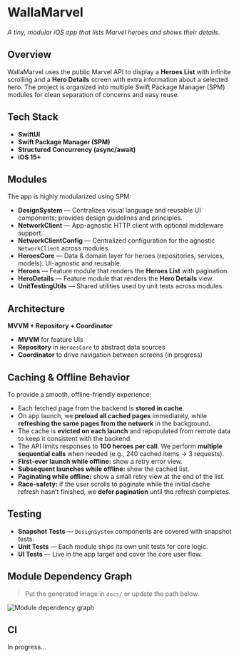 # WallaMarvel

*A tiny, modular iOS app that lists Marvel heroes and shows their details.*

## Overview
WallaMarvel uses the public Marvel API to display a **Heroes List** with infinite scrolling and a **Hero Details** screen with extra information about a selected hero. The project is organized into multiple Swift Package Manager (SPM) modules for clean separation of concerns and easy reuse.

## Tech Stack
- **SwiftUI**
- **Swift Package Manager (SPM)**
- **Structured Concurrency (async/await)**
- **iOS 15+**

## Modules
The app is highly modularized using SPM:

- **DesignSystem** — Centralizes visual language and reusable UI components; provides design guidelines and principles.
- **NetworkClient** — App-agnostic HTTP client with optional middleware support.
- **NetworkClientConfig** — Centralized configuration for the agnostic `NetworkClient` across modules.
- **HeroesCore** — Data & domain layer for heroes (repositories, services, models). UI-agnostic and reusable.
- **Heroes** — Feature module that renders the **Heroes List** with pagination.
- **HeroDetails** — Feature module that renders the **Hero Details** view.
- **UnitTestingUtils** — Shared utilities used by unit tests across modules.

## Architecture
**MVVM + Repository + Coordinator**

- **MVVM** for feature UIs  
- **Repository** in `HeroesCore` to abstract data sources  
- **Coordinator** to drive navigation between screens (in progress)

## Caching & Offline Behavior
To provide a smooth, offline-friendly experience:

- Each fetched page from the backend is **stored in cache**.
- On app launch, we **preload all cached pages** immediately, while **refreshing the same pages from the network** in the background.
- The cache is **evicted on each launch** and repopulated from remote data to keep it consistent with the backend.
- The API limits responses to **100 heroes per call**. We perform **multiple sequential calls** when needed (e.g., 240 cached items → 3 requests).
- **First-ever launch while offline:** show a retry error view.
- **Subsequent launches while offline:** show the cached list.
- **Paginating while offline:** show a small retry view at the end of the list.
- **Race-safety:** if the user scrolls to paginate while the initial cache refresh hasn’t finished, we **defer pagination** until the refresh completes.

## Testing
- **Snapshot Tests** — `DesignSystem` components are covered with snapshot tests.
- **Unit Tests** — Each module ships its own unit tests for core logic.
- **UI Tests** — Live in the app target and cover the core user flow.

## Module Dependency Graph
> Put the generated image in `docs/` or update the path below.

<picture>
  <source media="(prefers-color-scheme: dark)" srcset="docs/dependency-graph-clean.svg">
  <img alt="Module dependency graph" src="docs/dependency-graph-clean.svg">
</picture>

## CI
In progress…
